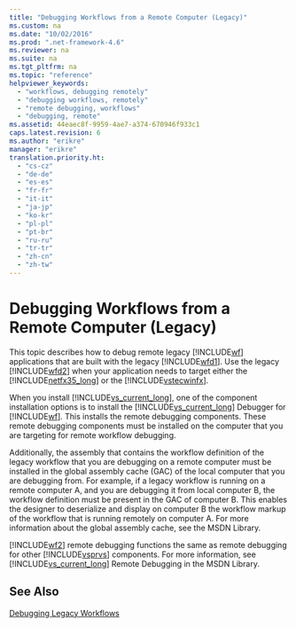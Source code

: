 ```yaml
---
title: "Debugging Workflows from a Remote Computer (Legacy)"
ms.custom: na
ms.date: "10/02/2016"
ms.prod: ".net-framework-4.6"
ms.reviewer: na
ms.suite: na
ms.tgt_pltfrm: na
ms.topic: "reference"
helpviewer_keywords: 
  - "workflows, debugging remotely"
  - "debugging workflows, remotely"
  - "remote debugging, workflows"
  - "debugging, remote"
ms.assetid: 44eaec8f-9959-4ae7-a374-670946f933c1
caps.latest.revision: 6
ms.author: "erikre"
manager: "erikre"
translation.priority.ht: 
  - "cs-cz"
  - "de-de"
  - "es-es"
  - "fr-fr"
  - "it-it"
  - "ja-jp"
  - "ko-kr"
  - "pl-pl"
  - "pt-br"
  - "ru-ru"
  - "tr-tr"
  - "zh-cn"
  - "zh-tw"
---
```

# Debugging Workflows from a Remote Computer (Legacy)
This topic describes how to debug remote legacy [!INCLUDE[wf](../workflowdesigner/includes/wf_md.md)] applications that are built with the legacy [!INCLUDE[wfd1](../workflowdesigner/includes/wfd1_md.md)]. Use the legacy [!INCLUDE[wfd2](../workflowdesigner/includes/wfd2_md.md)] when your application needs to target either the [!INCLUDE[netfx35_long](../workflowdesigner/includes/netfx35_long_md.md)] or the [!INCLUDE[vstecwinfx](../workflowdesigner/includes/vstecwinfx_md.md)].  
  
 When you install [!INCLUDE[vs_current_long](../misc/includes/vs_current_long_md.md)], one of the component installation options is to install the [!INCLUDE[vs_current_long](../misc/includes/vs_current_long_md.md)] Debugger for [!INCLUDE[wf](../workflowdesigner/includes/wf_md.md)]. This installs the remote debugging components. These remote debugging components must be installed on the computer that you are targeting for remote workflow debugging.  
  
 Additionally, the assembly that contains the workflow definition of the legacy workflow that you are debugging on a remote computer must be installed in the global assembly cache (GAC) of the local computer that you are debugging from. For example, if a legacy workflow is running on a remote computer A, and you are debugging it from local computer B, the workflow definition must be present in the GAC of computer B. This enables the designer to deserialize and display on computer B the workflow markup of the workflow that is running remotely on computer A. For more information about the global assembly cache, see the MSDN Library.  
  
 [!INCLUDE[wf2](../workflowdesigner/includes/wf2_md.md)] remote debugging functions the same as remote debugging for other [!INCLUDE[vsprvs](../codequality/includes/vsprvs_md.md)] components. For more information, see [!INCLUDE[vs_current_long](../misc/includes/vs_current_long_md.md)] Remote Debugging in the MSDN Library.  
  
## See Also  
 [Debugging Legacy Workflows](../workflowdesigner/debugging-legacy-workflows.md)
